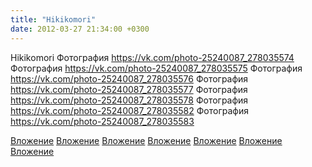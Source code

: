 ```yaml
---
title: "Hikikomori"
date: 2012-03-27 21:34:00 +0300
---
```


Hikikomori
Фотография
https://vk.com/photo-25240087_278035574
Фотография
https://vk.com/photo-25240087_278035575
Фотография
https://vk.com/photo-25240087_278035576
Фотография
https://vk.com/photo-25240087_278035577
Фотография
https://vk.com/photo-25240087_278035578
Фотография
https://vk.com/photo-25240087_278035582
Фотография
https://vk.com/photo-25240087_278035583

[Вложение](https://vk.com/photo-25240087_278035574)
[Вложение](https://vk.com/photo-25240087_278035575)
[Вложение](https://vk.com/photo-25240087_278035576)
[Вложение](https://vk.com/photo-25240087_278035577)
[Вложение](https://vk.com/photo-25240087_278035578)
[Вложение](https://vk.com/photo-25240087_278035582)
[Вложение](https://vk.com/photo-25240087_278035583)
